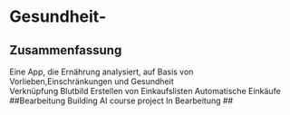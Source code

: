 # Gesundheit-

## Zusammenfassung 
Eine App, die Ernährung analysiert, auf Basis von Vorlieben,Einschränkungen und Gesundheit  
Verknüpfung Blutbild 
Erstellen von Einkaufslisten
Automatische Einkäufe 
##Bearbeitung 
Building AI course project
In Bearbeitung ##
